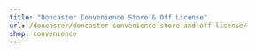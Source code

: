 ```yaml
---
title: "Doncaster Convenience Store & Off License"
url: /doncaster/doncaster-convenience-store-and-off-license/
shop: convenience
---
```

